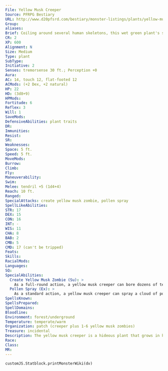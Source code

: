 ```yaml
---
File: Yellow Musk Creeper
Source: PFRPG Bestiary
URL: http://www.d20pfsrd.com/bestiary/monster-listings/plants/yellow-musk-creeper
Group: 
aliases: 
Brief: Coiling around several human skeletons, this wet green plant's sickly flowers smoke with a nasty yellow vapor.
CR: 2
XP: 600
Alignment: N
Size: Medium
Type: plant
SubType: 
Initiative: 2
Senses: tremorsense 30 ft.; Perception +0
Aura: 
AC: 14, touch 12, flat-footed 12
ACMods: (+2 Dex, +2 natural)
HP: 22
HD: (3d8+9)
HPMods: 
Fortitude: 6
Reflex: 3
Will: 1
SaveMods: 
DefensiveAbilities: plant traits
DR: 
Immunities: 
Resist: 
SR: 
Weaknesses: 
Space: 5 ft.
Speed: 5 ft.
MoveMods: 
Burrow: 
Climb: 
Fly: 
Maneuverability: 
Swim: 
Melee: tendril +5 (1d4+4)
Reach: 10 ft.
Ranged: 
SpecialAttacks: create yellow musk zombie, pollen spray
SpellLikeAbilities: 
STR: 17
DEX: 15
CON: 16
INT: -
WIS: 11
CHA: 8
BAB: 2
CMB: 5
CMD: 17 (can't be tripped)
Feats: 
Skills: 
RacialMods: 
Languages: 
SQ: 
SpecialAbilities:
  Create Yellow Musk Zombie (Su): >
    As a full-round action, a yellow musk creeper can bore dozens of tendrils into the brain of a helpless creature within reach, such as a creature entranced by its pollen. This attack inflicts 1d4 points of Intelligence damage per round. When a creature is reduced to 0 Intelligence, it dies, and the tendrils break off inside its brain. One hour later, the creature animates as a yellow musk zombie (see below).
  Pollen Spray (Ex): >
    As a standard action, a yellow musk creeper can spray a cloud of pollen at a single creature within 30 feet. It must make a +4 ranged touch attack to strike the target, who must then succeed on a DC 14 Will save or be entranced for 1d6 rounds. An entranced creature can take no action other than to move at its normal speed into a space within the yellow musk creeper's reach, at which point an entranced creature remains motionless and allows the creeper to insert tendrils into its brain. The save DC is Constitution-based.
SpellsKnown: 
SpellsPrepared: 
SpellDomains: 
Bloodline: 
Environment: forest/underground
Temperature: temperate/warm
Organization: patch (creeper plus 1-6 yellow musk zombies)
Treasure: incidental
Description: The yellow musk creeper is a hideous plant that grows in haunted graveyards, grisly battlefields, and other places where death hangs heavy in the air and thick in the soil. The yellow musk creeper's method of procreation is singularly frightful-it slays the living, infests them with its seeds and pollen, then animates them as zombies. These zombies serve the plant as a guardian for several days, but when new zombies are created, older ones wander off into the surrounding wild, collapsing and breaking apart within 2d6 days to give seed to a new yellow musk creeper. Yellow Musk Zombie A yellow musk zombie is a rotting creature from which wet green vines have sprouted. Treat a yellow musk zombie as a standard zombie, but with this special quality. Plant Traits (Ex) This zombie's animation is provided not by necromancy but by the plant that grows throughout its body. Yellow musk zombies lack undead traits, but gain plant traits. They are treated as plants, not undead, for the resolution of magical effects and attacks. Channel energy cannot harm a yellow musk zombie, for example, nor does negative energy heal a yellow musk zombie.
Race: 
Class: 
MR: 
---
```

```dataviewjs
customJS.Statblock.printMonsterWiki(dv)
```
